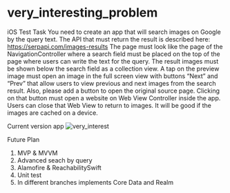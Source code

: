 # very_interesting_problem
iOS Test Task
You need to create an app that will search images on Google by the query text.
The API that must return the result is described here: https://serpapi.com/images-results
The page must look like the page of the NavigationController where a search field must be placed on the top of the page where users can write the text for the query. The result images must be shown below the search field as a collection view.
A tap on the preview image must open an image in the full screen view with buttons “Next” and “Prev” that allow users to view previous and next images from the search result. Also, please add a button to open the original source page. Clicking on that button must open a website on Web View Controller inside the app. Users can close that Web View to return to images.
It will be good if the images are cached on a device.

Current version app
![very_interest](https://user-images.githubusercontent.com/26713598/147344713-a7215b72-3490-4937-93cc-ae769f5cd364.gif)

Future Plan
1. MVP & MVVM
2. Advanced seach by query
3. Alamofire & ReachabilitySwift
4. Unit test
5. In different branches implements Core Data and Realm
